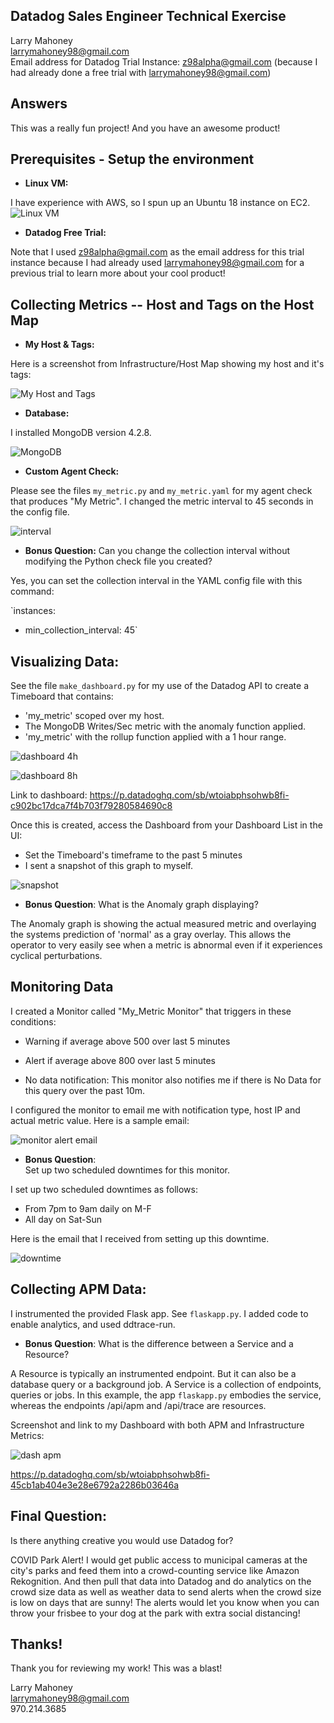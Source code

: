 ## Datadog Sales Engineer Technical Exercise

Larry Mahoney\
larrymahoney98@gmail.com\
Email address for Datadog Trial Instance:  z98alpha@gmail.com (because I had already done a free trial with larrymahoney98@gmail.com)

## Answers

This was a really fun project!  And you have an awesome product!

## Prerequisites - Setup the environment

* **Linux VM:**  

I have experience with AWS, so I spun up an Ubuntu 18 instance on EC2.
![Linux VM](linux_vm.png)
* **Datadog Free Trial:**  

Note that I used z98alpha@gmail.com as the email address for this trial instance because I had already used larrymahoney98@gmail.com for a previous trial to learn more about your cool product!


## Collecting Metrics -- Host and Tags on the Host Map

* **My Host & Tags:**

Here is a screenshot from Infrastructure/Host Map showing my host and it's tags:

![My Host and Tags](my_host_tags.png)

* **Database:**  


I installed MongoDB version 4.2.8.

![MongoDB](mongodb.png)

* **Custom Agent Check:**  

Please see the files `my_metric.py` and `my_metric.yaml` for my agent check that produces "My Metric".  I changed the metric interval to 45 seconds in the config file.

![interval](my_metric_interval.png)

* **Bonus Question:** Can you change the collection interval without modifying the Python check file you created?

Yes, you can set the collection interval in the YAML config file with this command:

`instances:
  - min_collection_interval: 45`

## Visualizing Data:

See the file `make_dashboard.py` for my use of the Datadog API to create a Timeboard that contains:

* 'my_metric' scoped over my host.
* The MongoDB Writes/Sec metric with the anomaly function applied.
* 'my_metric' with the rollup function applied with a 1 hour range.

![dashboard 4h](my_dashboard_4h.png)

![dashboard 8h](my_dashboard_8h.png)

Link to dashboard:
https://p.datadoghq.com/sb/wtoiabphsohwb8fi-c902bc17dca7f4b703f79280584690c8

Once this is created, access the Dashboard from your Dashboard List in the UI:

* Set the Timeboard's timeframe to the past 5 minutes
* I sent a snapshot of this graph to myself.

![snapshot](snapshot.png)

* **Bonus Question**: What is the Anomaly graph displaying?

The Anomaly graph is showing the actual measured metric and overlaying the systems prediction of 'normal' as a gray overlay. This allows the operator to very easily see when a metric is abnormal even if it experiences cyclical perturbations.

## Monitoring Data

I created a Monitor called "My_Metric Monitor" that triggers in these conditions:

* Warning if average above 500 over last 5 minutes
* Alert if average above 800 over last 5 minutes

* No data notification: This monitor also notifies me if there is No Data for this query over the past 10m.

I configured the monitor to email me with notification type, host IP and actual metric value.  Here is a sample email:

![monitor alert email](monitor_alert_email.png)

* **Bonus Question**:  
Set up two scheduled downtimes for this monitor.

I set up two scheduled downtimes as follows:

  * From 7pm to 9am daily on M-F
  * All day on Sat-Sun

Here is the email that I received from setting up this downtime.

![downtime](downtime.png)

## Collecting APM Data:

I instrumented the provided Flask app.  See `flaskapp.py`.  I added code to enable analytics, and used ddtrace-run.

* **Bonus Question**:
What is the difference between a Service and a Resource?

A Resource is typically an instrumented endpoint.  But it can also be a database query or a background job.
A Service is a collection of endpoints, queries or jobs.
In this example, the app `flaskapp.py` embodies the service, whereas the endpoints /api/apm and /api/trace are resources.

Screenshot and link to my Dashboard with both APM and Infrastructure Metrics:

![dash apm](dash_apm.png)

https://p.datadoghq.com/sb/wtoiabphsohwb8fi-45cb1ab404e3e28e6792a2286b03646a

## Final Question:

Is there anything creative you would use Datadog for?

COVID Park Alert!
I would get public access to municipal cameras at the city's parks and feed them into a crowd-counting service like Amazon Rekognition.  And then pull that data into Datadog and do analytics on the crowd size data as well as weather data to send alerts when the crowd size is low on days that are sunny!  The alerts would let you know when you can throw your frisbee to your dog at the park with extra social distancing!

## Thanks!

Thank you for reviewing my work!  This was a blast!

Larry Mahoney\
larrymahoney98@gmail.com\
970.214.3685
